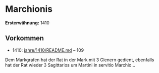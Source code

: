 # Marchionis

**Ersterwähnung:** 1410

## Vorkommen
- 1410: [jahre/1410/README.md](../jahre/1410/README.md) – 109

Dem Markgrafen hat der Rat in der Mark mit 3
Glenern gedient, ebenfalls hat der Rat wieder 3 Sagittarios
um Martini in servitio Marchio...
